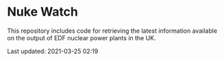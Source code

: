 # Nuke Watch

This repository includes code for retrieving the latest information available on the output of EDF nuclear power plants in the UK.

Last updated: 2021-03-25 02:19